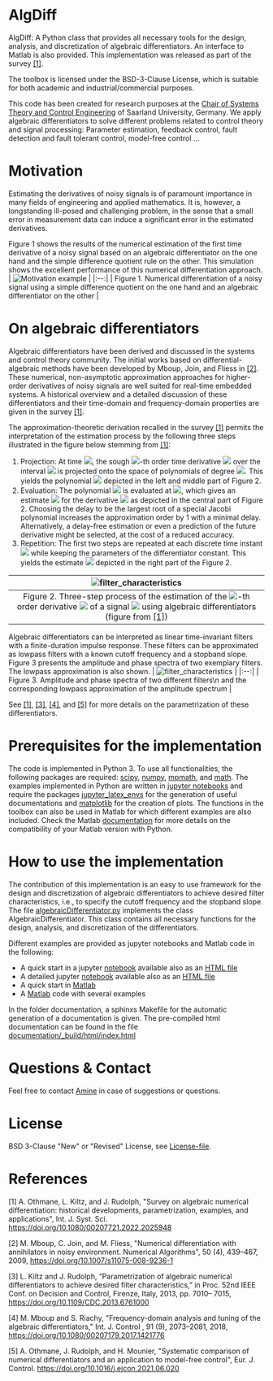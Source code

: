 # AlgDiff
AlgDiff: A Python class that provides all necessary tools for the design, analysis, and discretization of algebraic differentiators. An interface to Matlab is also provided.
This implementation was released as part of the survey [[1]](#1).  

The toolbox is licensed under the BSD-3-Clause License, which is suitable for both academic and industrial/commercial purposes.

This code has been created for research purposes at the [Chair of Systems Theory and Control Engineering](https://www.uni-saarland.de/en/chair/rudolph.html) of Saarland University, Germany.
 We apply algebraic differentiators to solve different problems related to control theory and signal processing: Parameter estimation, feedback control, fault detection and fault tolerant control, model-free control ...

# Motivation 
Estimating the derivatives of noisy signals is of paramount importance in many
fields of engineering and applied mathematics. It is, however, a longstanding ill-posed
and challenging problem, in the sense that a small error in measurement data can
induce a significant error in the estimated derivatives.



Figure 1 shows the results of the numerical estimation of the first time derivative of a noisy signal based on an algebraic differentiator on the one hand and the simple difference quotient rule on the other. This simulation shows the excellent performance of this numerical differentiation approach. 
| ![Motivation example](https://github.com/aothmane-control/Algebraic-differentiators/blob/master/data/motivationAlgDiff.png) |
|:--:| 
| Figure 1. Numerical differentiation of a noisy signal using a simple difference quotient on the one hand and an algebraic differentiator on the other |




# On algebraic differentiators
Algebraic differentiators have been derived and discussed in the systems and control theory community. The initial works based on differential-algebraic methods have been developed by Mboup,  Join, and Fliess in [[2]](#2). These numerical, non-asymptotic approximation approaches
for higher-order derivatives of noisy signals are well suited for real-time embedded systems. A historical overview and a detailed discussion of these differentiators and their time-domain and frequency-domain properties are given in the survey [[1]](#1).  

The approximation-theoretic derivation recalled in the survey [[1]](#1) permits the interpretation of the estimation process by the following three steps illustrated in the figure below stemming from [[1]](#1):

1. Projection: At time <img src="https://render.githubusercontent.com/render/math?math=t">, the sough <img src="https://render.githubusercontent.com/render/math?math=n">-th order time derivative <img src="https://render.githubusercontent.com/render/math?math=y^{(n)}"> over the interval <img src="https://render.githubusercontent.com/render/math?math=I_{T}(t)"> is projected onto the space of polynomials of degree <img src="https://render.githubusercontent.com/render/math?math=\mathrm{N}">. This yields the polynomial <img src="https://render.githubusercontent.com/render/math?math=p_\mathrm{N}"> depicted in the left and middle part of Figure 2.
2. Evaluation: The polynomial <img src="https://render.githubusercontent.com/render/math?math=p_\mathrm{N}"> is evaluated at <img src="https://render.githubusercontent.com/render/math?math=t-\delta_t">, which gives an estimate <img src="https://render.githubusercontent.com/render/math?math={\hat{y}^{(n)}(t)=p_{\N}(t-\delta_t)}"> for the derivative <img src="https://render.githubusercontent.com/render/math?math=y^{(n)}(t)"> as depicted in the central part of Figure 2. Choosing the delay to be the largest root of a special Jacobi polynomial increases the approximation order by 1 with a minimal delay. Alternatively, a delay-free estimation or even a prediction of the future derivative might be
    selected, at the cost of a reduced accuracy.
3. Repetition: The first two steps are repeated at each discrete time instant <img src="https://render.githubusercontent.com/render/math?math=t_i"> while keeping the parameters of the differentiator constant. This yields  the estimate <img src="https://render.githubusercontent.com/render/math?math=\hat{y}^{(n)}"> depicted in the right part of the Figure 2.

| ![filter_characteristics](https://github.com/aothmane-control/Algebraic-differentiators/blob/master/data/interpretationDifferentiators.png) |
|:--:| 
| Figure 2. Three-step process of the estimation of the  <img src="https://render.githubusercontent.com/render/math?math=n">-th order derivative <img src="https://render.githubusercontent.com/render/math?math={y^{(n)}:t\mapsto y^{(n)}(t)}"> of a signal <img src="https://render.githubusercontent.com/render/math?math=y:t\mapsto y(t)"> using  algebraic differentiators (figure from [[1]](#1)) |


Algebraic differentiators can be interpreted as linear time-invariant filters with a finite-duration impulse response. These filters can be approximated as lowpass filters with a known cutoff frequency and a stopband slope. Figure 3 presents the amplitude and phase spectra of two exemplary filters. The lowpass approximation is also shown. 
| ![filter_characteristics](https://github.com/aothmane-control/Algebraic-differentiators/blob/master/data/filterSpectrum.png) |
|:--:| 
| Figure 3. Amplitude and phase spectra of two different filters\n and the corresponding lowpass approximation of the amplitude spectrum |

See [[1]](#1), [[3]](#3), [[4]](#4), and [[5]](#5) for more details on the parametrization of these differentiators.

# Prerequisites for the implementation
The code is implemented in Python 3. To use all functionalities, the following packages are required: [scipy](https://www.scipy.org/), [numpy](https://numpy.org/), [mpmath](https://mpmath.org/), and [math](https://docs.python.org/3/library/math.html). The examples implemented in Python are written in [jupyter notebooks](https://jupyter.org/) and require the packages [jupyter_latex_envs](https://github.com/jfbercher/jupyter_latex_envs) for the generation of useful documentations and [matplotlib](https://matplotlib.org/) for the creation of plots. The functions in the toolbox can also be used in Matlab for which different examples are also included. Check the Matlab [documentation](https://de.mathworks.com/help/matlab/matlab_external/install-supported-python-implementation.html) for more details on the compatibility of your Matlab version with Python.

# How to use  the implementation
The contribution of this implementation is an easy to use framework for the design and discretization of algebraic differentiators to achieve desired filter characteristics, i.e., to specify the cutoff frequency and the stopband slope. The file [algebraicDifferentiator.py](https://github.com/aothmane-control/Algebraic-differentiators/blob/master/algebraicDifferentiator.py) implements the class AlgebraicDifferentiator. This class contains all necessary functions for the design, analysis, and discretization of the differentiators.

Different examples are provided as jupyter notebooks and Matlab code in the following:
* A quick start in a jupyter [notebook](https://github.com/aothmane-control/Algebraic-differentiators/blob/master/examples/QuickStart.ipynb) available also as an [HTML file](https://htmlpreview.github.io/?https://github.com/aothmane-control/Algebraic-differentiators/blob/master/examples/QuickStart.html)
* A detailed jupyter [notebook](https://github.com/aothmane-control/Algebraic-differentiators/blob/master/examples/DetailedExamples.ipynb) available also as an [HTML file](https://htmlpreview.github.io/?https://github.com/aothmane-control/Algebraic-differentiators/blob/master/examples/DetailedExamples.html)
* A quick start in [Matlab](https://github.com/aothmane-control/Algebraic-differentiators/blob/master/examples/QuickStart.mlx)
* A [Matlab](https://github.com/aothmane-control/Algebraic-differentiators/blob/master/examples/DetailedExamples.mlx) code with several examples

 In the folder documentation, a sphinxs Makefile for the automatic generation of a documentation is given. The pre-compiled html documentation can be found in the file [documentation/_build/html/index.html](https://htmlpreview.github.io/?https://github.com/aothmane-control/Algebraic-differentiators/blob/master/documentation/_build/html/index.html)



# Questions  & Contact
Feel free to contact [Amine](https://www.uni-saarland.de/en/chair/rudolph/staff/aothmane.html) in case of suggestions or questions.

# License
BSD 3-Clause "New" or "Revised" License, see [License-file](https://github.com/aothmane-control/Algebraic-differentiators/blob/master/LICENSE).

# References
<a id="5">[1]</a> A. Othmane, L. Kiltz, and J. Rudolph, "Survey on algebraic numerical differentiation: historical developments, parametrization, examples, and applications", Int. J. Syst. Sci. https://doi.org/10.1080/00207721.2022.2025948

<a id="1">[2]</a> M. Mboup,  C. Join, and M. Fliess, "Numerical differentiation with annihilators in noisy environment. Numerical Algorithms", 50 (4), 439–467, 2009, https://doi.org/10.1007/s11075-008-9236-1


<a id="2">[3]</a> L. Kiltz and J. Rudolph, “Parametrization of algebraic numerical
differentiators to achieve desired filter characteristics,” in Proc. 52nd
IEEE Conf. on Decision and Control, Firenze, Italy, 2013, pp. 7010–
7015, https://doi.org/10.1109/CDC.2013.6761000

<a id="3">[4]</a> M. Mboup and S. Riachy, "Frequency-domain analysis and tuning of the algebraic differentiators," Int. J. Control , 91 (9), 2073–2081, 2018, https://doi.org/10.1080/00207179.2017.1421776 

<a id="4">[5]</a> A. Othmane, J. Rudolph, and H. Mounier, "Systematic comparison of numerical differentiators and an application to model-free control", Eur. J. Control. https://doi.org/10.1016/j.ejcon.2021.06.020

